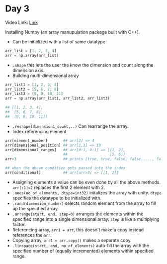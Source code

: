 # Day 3 #
Video Link: [Link](https://youtu.be/vh525RjO6C0)

Installing Numpy (an array manupulation package built with C++).

- Can be initialized with a list of same datatype.
```python
arr_list = [1, 2, 3, 4]
arr = np.array(arr_list)
```
- `.shape` this lets the user the know the dimension and count along the dimension axis.
- Building multi-dimensional array
```python
arr_list1 = [1, 2, 3, 4]
arr_list2 = [5, 6, 7, 8]
arr_list3 = [9, 0, 10, 11]
arr = np.array(arr_list1, arr_list2, arr_list3)

## [[1, 2, 3, 4],
##  [5, 6, 7, 8],
##  [9, 0, 10, 11]]
```
- `.reshape(dimension1_count,..)` Can rearrange the array.
- Index referencing element 
```python
arr[element_number]       ## arr[3] => 4
arr[dimensional_position] ## arr[2,3] => 10
arr[dimensional_ranges]   ## arr[0:1, 0:1] => [[1, 2],
                          ##                   [5, 6]]
arr>3                     ## prints [true, true, false, false....., false]

## when the above condition gets passed into the index
arr[conditional]          ## arr[arr>3] => [[1, 2]]
```
- Assigning elements a value can be even done by all the above methods. `arr[:1]=2` replaces the first 2 element with 2.
- `.ones(no_of_elements, dtype=int32)` initalizes the array with unity. `dtype` specifies the datatype to be initialized with.
- `.rand(dimension_number)` selects random element from the array to fill up the specified array.
-  `.arrange(start, end, step=0)` arranges the elements within the specified range into a single dimensional array. `step` is like a multiplying factor.
- Referencing array, `arr1 = arr`, this doesn't make a copy instead references the `arr`.
- Copying array, `arr1 = arr.copy()` makes a seperate copy.
- `.linspace(start, end, no_of_elements)` auto-fill the array with the specified number of (equally incremented) elements within specified range.
